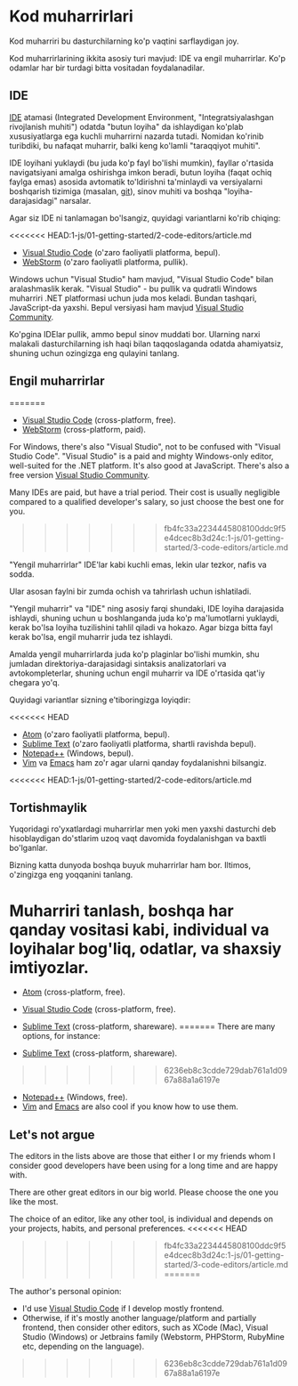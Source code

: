 # Kod muharrirlari

Kod muharriri bu dasturchilarning ko'p vaqtini sarflaydigan joy.

Kod muharrirlarining ikkita asosiy turi mavjud: IDE va engil muharrirlar. Ko'p odamlar har bir turdagi bitta vositadan foydalanadilar.

## IDE

[IDE](https://en.wikipedia.org/wiki/Integrated_development_environment) atamasi (Integrated Development Environment, "Integratsiyalashgan rivojlanish muhiti") odatda "butun loyiha" da ishlaydigan ko'plab xususiyatlarga ega kuchli muharrirni nazarda tutadi. Nomidan ko'rinib turibdiki, bu nafaqat muharrir, balki keng ko'lamli "taraqqiyot muhiti".

IDE loyihani yuklaydi (bu juda ko'p fayl bo'lishi mumkin), fayllar o'rtasida navigatsiyani amalga oshirishga imkon beradi, butun loyiha (faqat ochiq faylga emas) asosida avtomatik to'ldirishni ta'minlaydi va versiyalarni boshqarish tizimiga (masalan, [git](https://git-scm.com/)), sinov muhiti va boshqa "loyiha-darajasidagi" narsalar.

Agar siz IDE ni tanlamagan bo'lsangiz, quyidagi variantlarni ko'rib chiqing:

<<<<<<< HEAD:1-js/01-getting-started/2-code-editors/article.md
- [Visual Studio Code](https://code.visualstudio.com/) (o'zaro faoliyatli platforma, bepul).
- [WebStorm](http://www.jetbrains.com/webstorm/) (o'zaro faoliyatli platforma, pullik).

Windows uchun "Visual Studio" ham mavjud, "Visual Studio Code" bilan aralashmaslik kerak. "Visual Studio" - bu pullik va qudratli Windows muharriri .NET platformasi uchun juda mos keladi. Bundan tashqari, JavaScript-da yaxshi. Bepul versiyasi ham mavjud [Visual Studio Community](https://www.visualstudio.com/vs/community/).

Ko'pgina IDElar pullik, ammo bepul sinov muddati bor. Ularning narxi malakali dasturchilarning ish haqi bilan taqqoslaganda odatda ahamiyatsiz, shuning uchun ozingizga eng qulayini tanlang.

## Engil muharrirlar
=======
- [Visual Studio Code](https://code.visualstudio.com/) (cross-platform, free).
- [WebStorm](https://www.jetbrains.com/webstorm/) (cross-platform, paid).

For Windows, there's also "Visual Studio", not to be confused with "Visual Studio Code". "Visual Studio" is a paid and mighty Windows-only editor, well-suited for the .NET platform. It's also good at JavaScript. There's also a free version [Visual Studio Community](https://www.visualstudio.com/vs/community/).

Many IDEs are paid, but have a trial period. Their cost is usually negligible compared to a qualified developer's salary, so just choose the best one for you.
>>>>>>> fb4fc33a2234445808100ddc9f5e4dcec8b3d24c:1-js/01-getting-started/3-code-editors/article.md

"Yengil muharrirlar" IDE'lar kabi kuchli emas, lekin ular tezkor, nafis va sodda.

Ular asosan faylni bir zumda ochish va tahrirlash uchun ishlatiladi.

"Yengil muharrir" va "IDE" ning asosiy farqi shundaki, IDE loyiha darajasida ishlaydi, shuning uchun u boshlanganda juda ko'p ma'lumotlarni yuklaydi, kerak bo'lsa loyiha tuzilishini tahlil qiladi va hokazo. Agar bizga bitta fayl kerak bo'lsa, engil muharrir juda tez ishlaydi.

Amalda yengil muharrirlarda juda ko'p plaginlar bo'lishi mumkin, shu jumladan direktoriya-darajasidagi sintaksis analizatorlari va avtokompleterlar, shuning uchun engil muharrir va IDE o'rtasida qat'iy chegara yo'q.

Quyidagi variantlar sizning e'tiboringizga loyiqdir:

<<<<<<< HEAD
- [Atom](https://atom.io/) (o'zaro faoliyatli platforma, bepul).
- [Sublime Text](http://www.sublimetext.com) (o'zaro faoliyatli platforma, shartli ravishda bepul).
- [Notepad++](https://notepad-plus-plus.org/) (Windows, bepul).
- [Vim](http://www.vim.org/) va [Emacs](https://www.gnu.org/software/emacs/) ham zo'r agar ularni qanday foydalanishni bilsangiz.

<<<<<<< HEAD:1-js/01-getting-started/2-code-editors/article.md
## Tortishmaylik

Yuqoridagi ro'yxatlardagi muharrirlar men yoki men yaxshi dasturchi deb hisoblaydigan do'stlarim uzoq vaqt davomida foydalanishgan va baxtli bo'lganlar.

Bizning katta dunyoda boshqa buyuk muharrirlar ham bor. Iltimos, o'zingizga eng yoqqanini tanlang.

Muharriri tanlash, boshqa har qanday vositasi kabi, individual va loyihalar bog'liq, odatlar, va shaxsiy imtiyozlar.
=======
- [Atom](https://atom.io/) (cross-platform, free).
- [Visual Studio Code](https://code.visualstudio.com/) (cross-platform, free).
- [Sublime Text](http://www.sublimetext.com) (cross-platform, shareware).
=======
There are many options, for instance:

- [Sublime Text](https://www.sublimetext.com/) (cross-platform, shareware).
>>>>>>> 6236eb8c3cdde729dab761a1d0967a88a1a6197e
- [Notepad++](https://notepad-plus-plus.org/) (Windows, free).
- [Vim](https://www.vim.org/) and [Emacs](https://www.gnu.org/software/emacs/) are also cool if you know how to use them.

## Let's not argue

The editors in the lists above are those that either I or my friends whom I consider good developers have been using for a long time and are happy with.

There are other great editors in our big world. Please choose the one you like the most.

The choice of an editor, like any other tool, is individual and depends on your projects, habits, and personal preferences.
<<<<<<< HEAD
>>>>>>> fb4fc33a2234445808100ddc9f5e4dcec8b3d24c:1-js/01-getting-started/3-code-editors/article.md
=======

The author's personal opinion:

- I'd use [Visual Studio Code](https://code.visualstudio.com/) if I develop mostly frontend.
- Otherwise, if it's mostly another language/platform and partially frontend, then consider other editors, such as XCode (Mac), Visual Studio (Windows) or Jetbrains family (Webstorm, PHPStorm, RubyMine etc, depending on the language).
>>>>>>> 6236eb8c3cdde729dab761a1d0967a88a1a6197e
